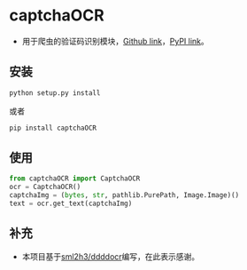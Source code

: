 # captchaOCR

* 用于爬虫的验证码识别模块，[Github link](https://github.com/Do1e/captchaOCR)，[PyPI link](https://pypi.org/project/captchaOCR/)。

## 安装

```bash
python setup.py install
```

或者

```bash
pip install captchaOCR
```

## 使用

```python
from captchaOCR import CaptchaOCR
ocr = CaptchaOCR()
captchaImg = (bytes, str, pathlib.PurePath, Image.Image)()
text = ocr.get_text(captchaImg)
```

## 补充

* 本项目基于[sml2h3/ddddocr](https://github.com/sml2h3/ddddocr)编写，在此表示感谢。
